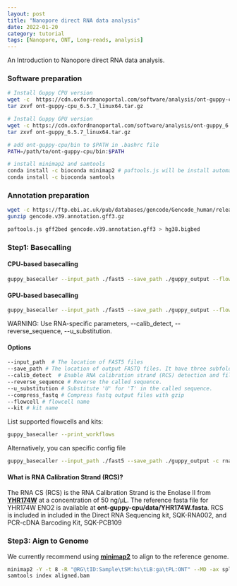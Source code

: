 ```yaml
---
layout: post
title: "Nanopore direct RNA data analysis"
date: 2022-01-20
category: tutorial
tags: [Nanopore, ONT, Long-reads, analysis]
---
```


An Introduction to Nanopore direct RNA data analysis.

<!--more-->

### Software preparation

```bash
# Install Guppy CPU version
wget -c  https://cdn.oxfordnanoportal.com/software/analysis/ont-guppy-cpu_6.5.7_linux64.tar.gz
tar zxvf ont-guppy-cpu_6.5.7_linux64.tar.gz

# Install Guppy GPU version
wget -c https://cdn.oxfordnanoportal.com/software/analysis/ont-guppy_6.5.7_linux64.tar.gz
tar zxvf ont-guppy_6.5.7_linux64.tar.gz

# add ont-guppy-cpu/bin to $PATH in .bashrc file
PATH=/path/to/ont-guppy-cpu/bin:$PATH

# install minimap2 and samtools
conda install -c bioconda minimap2 # paftools.js will be install automatically.
conda install -c bioconda samtools
```

### Annotation preparation
```bash
wget -c https://ftp.ebi.ac.uk/pub/databases/gencode/Gencode_human/release_39/gencode.v39.annotation.gff3.gz
gunzip gencode.v39.annotation.gff3.gz

paftools.js gff2bed gencode.v39.annotation.gff3 > hg38.bigbed
```

### Step1: Basecalling

#### CPU-based basecalling
```bash
guppy_basecaller --input_path ./fast5 --save_path ./guppy_output --flowcell FLO-MIN106 --kit SQK-RNA002 --calib_detect --num_callers 16 --cpu_threads_per_caller 8 --compress_fastq --reverse_sequence --u_substitution
```

#### GPU-based basecalling
```bash
guppy_basecaller --input_path ./fast5 --save_path ./guppy_output --flowcell FLO-MIN106 --kit SQK-RNA002 --calib_detect --num_callers 16 ----gpu_runners_per_device 80 -x "cuda:all" --compress_fastq --reverse_sequence --u_substitution
```
WARNING: Use RNA-specific parameters, --calib_detect, --reverse_sequence, --u_substitution.

#### Options 
```bash
--input_path  # The location of FAST5 files
--save_path # The location of output FASTQ files. It have three subfolders (pass, fail, and calibration_strands).
--calib_detect  # Enable RNA calibration strand (RCS) detection and filtering.
--reverse_sequence # Reverse the called sequence.
--u_substitution # Substitute 'U' for 'T' in the called sequence.
--compress_fastq # Compress fastq output files with gzip
--flowcell # flowcell name
--kit # kit name
```

List supported flowcells and kits:
```bash
guppy_basecaller --print_workflows
```
Alternatively, you can specific config file

```bash
guppy_basecaller --input_path ./fast5 --save_path ./guppy_output -c rna_r9.4.1_70bps_hac --calib_detect --num_callers 16 --cpu_threads_per_caller 8 --compress_fastq --reverse_sequence and --u_substitution
```

#### What is RNA Calibration Strand (RCS)?
The RNA CS (RCS) is the RNA Calibration Strand is the Enolase II from [__YHR174W__](http://useast.ensembl.org/Saccharomyces_cerevisiae/Gene/Summary?g=YHR174W;r=VIII:451327-452640;t=YHR174W_mRNA) at a concentration of 50 ng/μL. The reference fasta file for YHR174W ENO2 is available at __ont-guppy-cpu/data/YHR174W.fasta__.
RCS is included in included in the Direct RNA Sequencing kit, SQK-RNA002, and PCR-cDNA Barcoding Kit, SQK-PCB109

### Step3: Aign to Genome
We currently recommend using [__minimap2__](https://github.com/lh3/minimap2) to align to the reference genome.

```bash
minimap2 -Y -t 8 -R "@RG\tID:Sample\tSM:hs\tLB:ga\tPL:ONT" --MD -ax splice -uf -k14 --junc-bed hg38.bigbed hg38.fasta sample.fastq | samtools sort -@ 8 -O BAM -o aligned.bam -
samtools index aligned.bam
```


